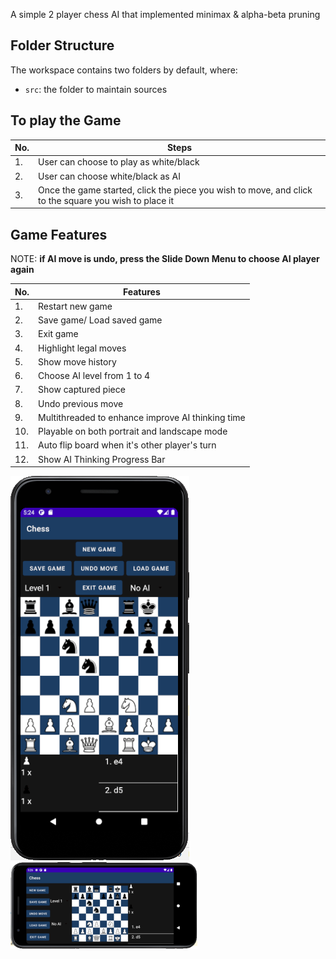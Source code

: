 A simple 2 player chess AI that implemented minimax & alpha-beta pruning

## Folder Structure

The workspace contains two folders by default, where:

- `src`: the folder to maintain sources

## To play the Game

No. | Steps
--- | ----
1.| User can choose to play as white/black
2.| User can choose white/black as AI
3.| Once the game started, click the piece you wish to move, and click to the square you wish to place it

## Game Features

NOTE: **if AI move is undo, press the Slide Down Menu to choose AI player again**

No. | Features
--- | ----
1.| Restart new game
2.| Save game/ Load saved game
3.| Exit game
4.| Highlight legal moves
5.| Show move history
6.| Choose AI level from 1 to 4
7.| Show captured piece
8.| Undo previous move
9.| Multithreaded to enhance improve AI thinking time
10.| Playable on both portrait and landscape mode
11.| Auto flip board when it's other player's turn
12.| Show AI Thinking Progress Bar

![portrait sample](portrait.png)
![landscape sample](landscape.png)


